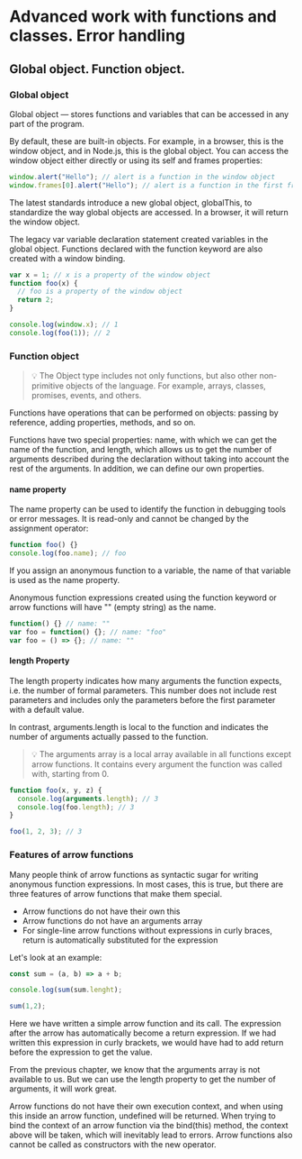 # Advanced work with functions and classes. Error handling

## Global object. Function object.

### Global object

Global object — stores functions and variables that can be accessed in any part of the program.

By default, these are built-in objects. For example, in a browser, this is the window object, and in Node.js, this is the global object. You can access the window object either directly or using its self and frames properties:

```js
window.alert("Hello"); // alert is a function in the window object
window.frames[0].alert("Hello"); // alert is a function in the first frame
```

The latest standards introduce a new global object, globalThis, to standardize the way global objects are accessed. In a browser, it will return the window object.

The legacy var variable declaration statement created variables in the global object. Functions declared with the function keyword are also created with a window binding.

```js
var x = 1; // x is a property of the window object
function foo(x) {
  // foo is a property of the window object
  return 2;
}

console.log(window.x); // 1
console.log(foo(1)); // 2
```

### Function object

> 💡 The Object type includes not only functions, but also other non-primitive objects of the language. For example, arrays, classes, promises, events, and others.

Functions have operations that can be performed on objects: passing by reference, adding properties, methods, and so on.

Functions have two special properties: name, with which we can get the name of the function, and length, which allows us to get the number of arguments described during the declaration without taking into account the rest of the arguments. In addition, we can define our own properties.

#### name property

The name property can be used to identify the function in debugging tools or error messages. It is read-only and cannot be changed by the assignment operator:

```js
function foo() {}
console.log(foo.name); // foo
```

If you assign an anonymous function to a variable, the name of that variable is used as the name property.

Anonymous function expressions created using the function keyword or arrow functions will have "" (empty string) as the name.

```js
function() {} // name: ""
var foo = function() {}; // name: "foo"
var foo = () => {}; // name: ""
```

#### length Property

The length property indicates how many arguments the function expects, i.e. the number of
formal parameters. This number does not include rest parameters and includes only the parameters before the first parameter with a default value.

In contrast, arguments.length is local to the function and indicates the number of arguments actually passed to the function.

> 💡 The arguments array is a local array available in all functions except arrow functions. It contains every argument the function was called with, starting from 0.

```js
function foo(x, y, z) {
  console.log(arguments.length); // 3
  console.log(foo.length); // 3
}

foo(1, 2, 3); // 3
```

### Features of arrow functions

Many people think of arrow functions as syntactic sugar for writing anonymous function expressions. In most cases, this is true, but there are three features of arrow functions that make them special.

- Arrow functions do not have their own this
- Arrow functions do not have an arguments array
- For single-line arrow functions without expressions in curly braces, return is automatically substituted for the expression

Let's look at an example:

```js
const sum = (a, b) => a + b;

console.log(sum(sum.lenght);

sum(1,2);
```

Here we have written a simple arrow function and its call. The expression after the arrow has automatically become a return expression. If we had written this expression in curly brackets, we would have had to add return before the expression to get the value.

From the previous chapter, we know that the arguments array is not available to us. But we can use the length property to get the number of arguments, it will work great.

Arrow functions do not have their own execution context, and when using this inside an arrow function, undefined will be returned. When trying to bind the context of an arrow function via the bind(this) method, the context above will be taken, which will inevitably lead to errors. Arrow functions also cannot be called as constructors with the new operator.
